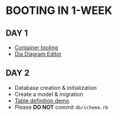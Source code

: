 # BOOTING IN 1-WEEK

## DAY 1

- [Container tooling](docker/)
- [Dia Diagram Editor](http://dia-installer.de/index.html.en)

## DAY 2

- Database creation & initialization
- Create a model & migration
- [Table definition demo](db/migrate/20210804025823_devise_create_users.rb)
- Please **DO NOT** commit `db/schema.rb`
